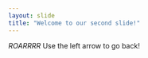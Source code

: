 ```yaml
---
layout: slide
title: "Welcome to our second slide!"
---
```

*ROARRRR*
Use the left arrow to go back!
